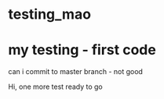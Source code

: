 # testing_mao
# my testing - first code
can i commit to master branch - not good


Hi, one more test
ready to go
